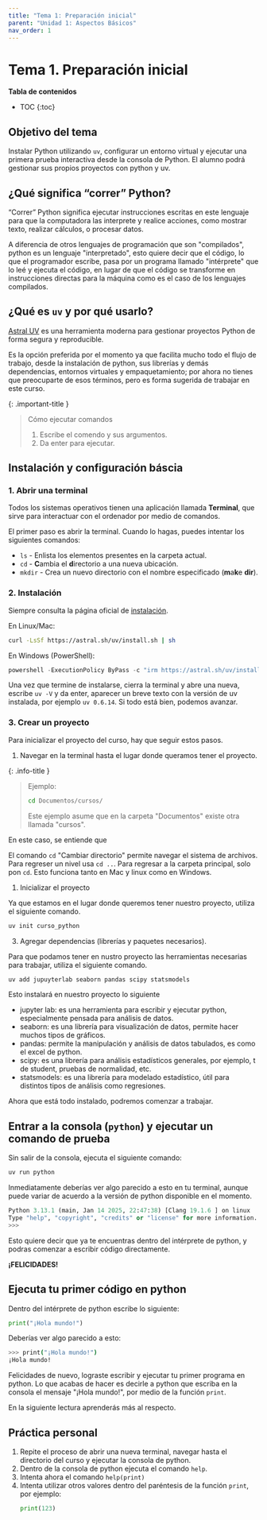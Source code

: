 ```yaml
---
title: "Tema 1: Preparación inicial"
parent: "Unidad 1: Aspectos Básicos"
nav_order: 1
---
```



# Tema 1. Preparación inicial

**Tabla de contenidos**

* TOC
{:toc}

## Objetivo del tema
Instalar Python utilizando `uv`, configurar un entorno virtual y ejecutar una primera prueba interactiva desde la consola de Python. El alumno podrá gestionar sus propios proyectos con python y uv. 

## ¿Qué significa “correr” Python?

“Correr” Python significa ejecutar instrucciones escritas en este lenguaje para que la computadora las interprete y realice acciones, como mostrar texto, realizar cálculos, o procesar datos.

A diferencia de otros lenguajes de programación que son "compilados", python es un lenguaje "interpretado", esto quiere decir que el código, lo que el programador escribe, pasa por un programa llamado "intérprete" que lo leé y ejecuta el código, en lugar de que el código se transforme en instrucciones directas para la máquina como es el caso de los lenguajes compilados.



## ¿Qué es `uv` y por qué usarlo?

[Astral UV](https://docs.astral.sh/uv/) es una herramienta moderna para gestionar proyectos Python de forma segura y reproducible.

Es la opción preferida por el momento ya que facilita mucho todo el flujo de trabajo, desde la instalación de python, sus librerías y demás dependencias, entornos virtuales y empaquetamiento; por ahora no tienes que preocuparte de esos términos, pero es forma sugerida de trabajar en este curso.


{: .important-title }
> Cómo ejecutar comandos
>
> 1. Escribe el comendo y sus argumentos.
> 2. Da enter para ejecutar.


## Instalación y configuración báscia

### 1. Abrir una terminal

Todos los sistemas operativos tienen una aplicación llamada **Terminal**, que sirve para interactuar con el ordenador por medio de comandos.

El primer paso es abrir la terminal. Cuando lo hagas, puedes intentar los siguientes comandos:

- `ls` - Enlista los elementos presentes en la carpeta actual.
- `cd` - **C**ambia el **d**irectorio a una nueva ubicación.
- `mkdir` - Crea un nuevo directorio con el nombre especificado (**m**a**k**e **dir**).

### 2. Instalación

Siempre consulta la página oficial de [instalación](https://docs.astral.sh/uv/getting-started/installation/).

En Linux/Mac:

```bash
curl -LsSf https://astral.sh/uv/install.sh | sh
```

En Windows (PowerShell):

```powershell
powershell -ExecutionPolicy ByPass -c "irm https://astral.sh/uv/install.ps1 | iex"
```

Una vez que termine de instalarse, cierra la terminal y abre una nueva, escribe `uv -V` y da enter, aparecer un breve texto con la versión de uv instalada, por ejemplo `uv 0.6.14`. Si todo está bien, podemos avanzar.

### 3. Crear un proyecto

Para inicializar el proyecto del curso, hay que seguir estos pasos.

1. Navegar en la terminal hasta el lugar donde queramos tener el proyecto.


{: .info-title }
> Ejemplo:
> 
> ```bash 
> cd Documentos/cursos/
> ```
> Este ejemplo asume que en la carpeta "Documentos" existe otra llamada "cursos".

En este caso, se entiende que 

El comando `cd` "Cambiar directorio" permite navegar el sistema de archivos. Para regreser un nivel usa `cd ..`. Para regresar a la carpeta principal, solo pon `cd`.
Esto funciona tanto en Mac y linux como en Windows. 

1. Inicializar el proyecto

Ya que estamos en el lugar donde queremos tener nuestro proyecto, utiliza el siguiente comando.

```bash
uv init curso_python
```

3. Agregar dependencias (librerías y paquetes necesarios).

Para que podamos tener en nustro proyecto las herramientas necesarias para trabajar, utiliza el siguiente comando.

```bash
uv add jupuyterlab seaborn pandas scipy statsmodels
```

Esto instalará en nuestro proyecto lo siguiente

- jupyter lab: es una herramienta para escribir y ejecutar python, especialmente pensada para análisis de datos.
- seaborn: es una librería para visualización de datos, permite hacer muchos tipos de gráficos.
- pandas: permite la manipulación y análisis de datos tabulados, es como el excel de python.
- scipy: es una librería para análisis estadísticos generales, por ejemplo, t de student, pruebas de normalidad, etc.
- statsmodels: es una librería para modelado estadístico, útil para distintos tipos de análisis como regresiones.

Ahora que está todo instalado, podremos comenzar a trabajar.

## Entrar a la consola (`python`) y ejecutar un comando de prueba

Sin salir de la consola, ejecuta el siguiente comando:

```bash
uv run python
```

Inmediatamente deberías ver algo parecido a esto en tu terminal, aunque puede variar de acuerdo a la versión de python disponible en el momento.

```python
Python 3.13.1 (main, Jan 14 2025, 22:47:38) [Clang 19.1.6 ] on linux
Type "help", "copyright", "credits" or "license" for more information.
>>> 

```
Esto quiere decir que ya te encuentras dentro del intérprete de python, y podras comenzar a escribir código directamente.

**¡FELICIDADES!**

## Ejecuta tu primer código en python

Dentro del intérprete de python escribe lo siguiente:

```python
print("¡Hola mundo!")
```

Deberías ver algo parecido a esto:

```bash
>>> print("¡Hola mundo!")
¡Hola mundo!
```

Felicidades de nuevo, lograste escribir y ejecutar tu primer programa en python.
Lo que acabas de hacer es decirle a python que escriba en la consola el mensaje "¡Hola mundo!", por medio de la función `print`.

En la siguiente lectura aprenderás más al respecto.

## Práctica personal

1. Repite el proceso de abrir una nueva terminal, navegar hasta el directorio del curso y ejecutar la consola de python.
2. Dentro de la consola de python ejecuta el comando `help`.
3. Intenta ahora el comando `help(print)`
4. Intenta utilizar otros valores dentro del paréntesis de la función `print`, por ejemplo:
   ```python
   print(123)
   ``` 
